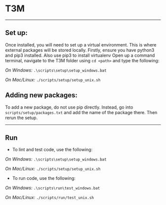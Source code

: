 # T3M
---
## Set up:

Once installed, you will need to set up a virtual environment. This is where external packages will be stored locally.
Firstly, ensure you have python3 and pip3 installed. Also use pip3 to install virtualenv
Open up a command terminal, navigate to the T3M folder using ```cd <path>``` and type the following:

*On Windows:*
```.\scripts\setup\setup_windows.bat```

*On Mac/Linux:*
```./scripts/setup/setup_unix.sh```

## Adding new packages:
To add a new package, do not use pip directly. Instead, go into ```scripts/setup/packages.txt``` and add the name of the package there. Then rerun the setup.

---
## Run
- To lint and test code, use the following:

*On Windows:*
```.\scripts\setup\setup_windows.bat```

*On Mac/Linux:*
```./scripts/setup/setup_unix.sh```


- To run code, use the following:

*On Windows:*
```.\scripts\run\test_windows.bat```

*On Mac/Linux:*
```./scripts/run/test_unix.sh```

